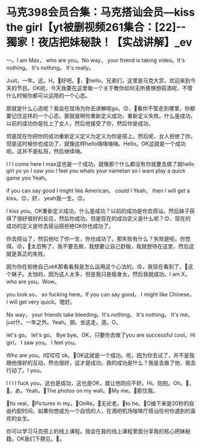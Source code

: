 # 马克398会员合集：马克搭讪会员—kiss the girl【yt被删视频261集合：[22]--獨家！夜店把妹秘訣！【实战讲解】_ev

一。I am Max， who are you。No way， your friend is taking video。It's nothing。 It's nothing。 It's really。

Just。一年。这。H。🎼好吧。🎼，🎼hello，兄弟们，这里是马克大赏，欢迎来到今天的节目。OK呃，今天我要在这里做一个关于教你如何无所畏惧想搭酒呢，不管什么时候你都可以运用的一个心态。

那就是什么心态呢？我会在现场为你去讲解呢go。😊，🎼看你不管走到哪里，你都要记住这样的一个心态，那就是啊你重新定义成功，重新定义失败。什么是成功。以前的成功你是拉上了女人，然后他接受了你，然后你是成功。

但是现在你把你的成功重新定义定义为定义为你是搭上。然后呢，女人拒绝了你，但是这时候你也成功了，就像这样hello嗨嗨嗨嗨。Hello。OK这就是一个成功呃。这并不是私班，然后继续嗨。

I I I come here I max这也是一个成功，就像那个什么都没有你就要去做了就hello girl yo yo I saw you I feel you whats your nametan so I want play a quick game you Yeah。

 if you can say good I might like American。 could I Yeah， then I will get a kiss。😊，好， yeah我一生。😊。

I kiss you。OK重新定义成功，什么是成功？以前的成功是你去搭讪，然后妹子获得了很好很好的反应，然后你成功。但是现在的成功定义是什么呢？😊，现在的成功的定义是你去搭讪搭拒绝OK你也成功了。

你去搭讪了，然后他吐了你一生，你也成功了。那失败有什么？失败是呃，你觉得。😡，🎼太恐怖了，我不要去做，我想要让自己舒服，我就想待在这里，然后这就是真正的失败。

因为你在拒绝自己okK那看看我是怎么运用这个心法的。😡，我现在看到了。🎼这个妹子。太怕的，因为这人太多，但是我只是瘦身太，然后我就成功。I am X， who are you。Wow。

 you look so， so fucking here。If you can say good， I might like Chinese， I will get very quick。嗯好。

No way， your friends take bleeding。It's nothing。 It's nothing。 It's me。just什。一年之外。Yeah。朋。坐这走。道。O。

 let's go。 let's go。 Bye bye。OK，只要你去做了you are successful cool。Hi girl。 I saw you。 I feel you。

 Who are you。I哎哎哎 ok。🎼OK这就是一个成功。呃，因为你去试了，并不是我跟他很好的互动，然也很好，这才是成功。我的成功是什么？我是去做了他，我去行动了。I you。

 I I I I fuck you。这也是成功，这也是OK，就让他防应不好。Hi。抱抱。Oh。🎼，🎼。あ。Yeah。🎼The photos on my wall。🎼My me。🎼那住我。

🎼Its real。🎼Pictures in my。🎼OnRe。🎼无论老。🎼to he。🎼O接下来是20秒的自由约配时间。如果你想成为一个自信的人，在酒吧机场咖啡厅搭讪任何你遇到的喜欢的女生。

你可以学习马克搭上的线上课程。我会在我的线上课程里面分享我的核心把妹秘籍。OK我们下期见。🎼。